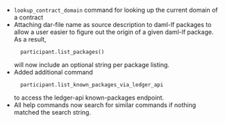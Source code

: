 - `lookup_contract_domain` command for looking up the current domain of a contract
- Attaching dar-file name as source description to daml-lf packages to allow a
  user easier to figure out the origin of a given daml-lf package.
  As a result,
    ```
      participant.list_packages()
    ```
  will now include an optional string per package listing.
- Added additional command
    ```
      participant.list_known_packages_via_ledger_api
    ```
  to access the ledger-api known-packages endpoint.
- All help commands now search for similar commands if nothing matched the
  search string.
